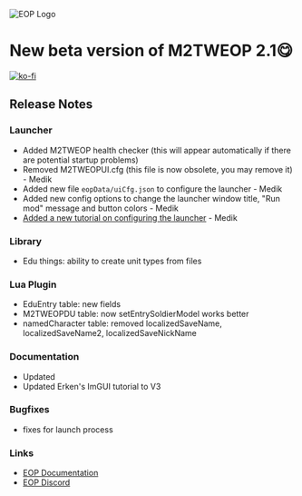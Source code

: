 
![EOP Logo](https://i.imgur.com/jqzoYoQ.png)

# New beta version of M2TWEOP 2.1😋

 [![ko-fi](https://ko-fi.com/img/githubbutton_sm.svg)](https://ko-fi.com/D1D4DZTHG)

## Release Notes

###  Launcher
- Added M2TWEOP health checker (this will appear automatically if there are potential startup problems)
- Removed M2TWEOPUI.cfg (this file is now obsolete, you may remove it) - Medik
- Added new file `eopData/uiCfg.json` to configure the launcher  - Medik
- Added new config options to change the launcher window title, "Run mod" message and button colors - Medik
- [Added a new tutorial on configuring the launcher](https://youneuoy.github.io/M2TWEOP-library/M2TWEOP_LAUNCHER_SETTINGS.md) - Medik


###  Library
- Edu things: ability to create unit types from files

### Lua Plugin
- EduEntry table: new fields
- M2TWEOPDU table: now setEntrySoldierModel works better
- namedCharacter table: removed localizedSaveName, localizedSaveName2, localizedSaveNickName

### Documentation
- Updated
- Updated Erken's ImGUI tutorial to V3

### Bugfixes
- fixes for launch process

### Links
* [EOP Documentation](https://youneuoy.github.io/M2TWEOP-library/)
* [EOP Discord](https://discord.gg/cG2Paep9)
